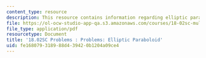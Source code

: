 ```yaml
---
content_type: resource
description: This resource contains information regarding elliptic paraboloid.
file: https://ol-ocw-studio-app-qa.s3.amazonaws.com/courses/18-02sc-multivariable-calculus-fall-2010/fe168079318988d439420b1204a09ce4_MIT18_02SC_pb_41_quest.pdf
file_type: application/pdf
resourcetype: Document
title: '18.02SC Problems : Problems: Elliptic Paraboloid'
uid: fe168079-3189-88d4-3942-0b1204a09ce4
---
```

